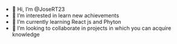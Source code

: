 - 👋 Hi, I’m @JoseRT23
- 👀 I’m interested in learn new achievements
- 🌱 I’m currently learning React js and Phyton
- 💞️ I’m looking to collaborate 
     in projects in which you can acquire knowledge

<!---
JoseRT23/JoseRT23 is a ✨ special ✨ repository because its `README.md` (this file) appears on your GitHub profile.
You can click the Preview link to take a look at your changes.
--->
